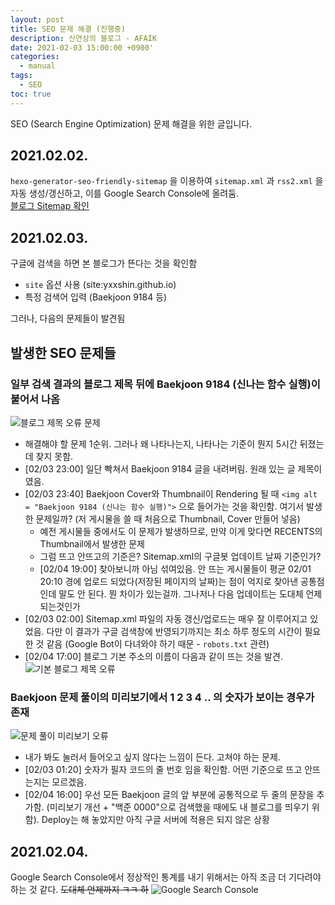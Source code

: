 ```yaml
---
layout: post
title: SEO 문제 해결 (진행중)
description: 신연상의 블로그 - AFAIK
date: 2021-02-03 15:00:00 +0900'
categories:
  - manual
tags:
  - SEO
toc: true
---
```


SEO (Search Engine Optimization) 문제 해결을 위한 글입니다.

<!-- more -->

## 2021.02.02.
`hexo-generator-seo-friendly-sitemap` 을 이용하여 `sitemap.xml` 과 `rss2.xml` 을 자동 생성/갱신하고, 이를 Google Search Console에 올려둠.  
[블로그 Sitemap 확인](http://yxxshin.github.io/sitemap.xml)

## 2021.02.03.
구글에 검색을 하면 본 블로그가 뜬다는 것을 확인함
- `site` 옵션 사용 (site:yxxshin.github.io)
- 특정 검색어 입력 (Baekjoon 9184 등)

그러나, 다음의 문제들이 발견됨

## 발생한 SEO 문제들
### **일부 검색 결과의 블로그 제목 뒤에 Baekjoon 9184 (신나는 함수 실행)이 붙어서 나옴**
![블로그 제목 오류 문제](https://imgur.com/TThXsOh.png)
- 해결해야 할 문제 1순위. 그러나 왜 나타나는지, 나타나는 기준이 뭔지 5시간 뒤졌는데 찾지 못함.
- [02/03 23:00] 일단 빡쳐서 Baekjoon 9184 글을 내려버림. 원래 있는 글 제목이였음. 
- [02/03 23:40] Baekjoon Cover와 Thumbnail이 Rendering 될 때 `<img alt = "Baekjoon 9184 (신나는 함수 실행)">` 으로 들어가는 것을 확인함. 여기서 발생한 문제일까? (저 게시물을 쓸 때 처음으로 Thumbnail, Cover 만들어 넣음)
  - 예전 게시물들 중에서도 이 문제가 발생하므로, 만약 이게 맞다면 RECENTS의 Thumbnail에서 발생한 문제
  - 그럼 뜨고 안뜨고의 기준은? Sitemap.xml의 구글봇 업데이트 날짜 기준인가?
  - [02/04 19:00] 찾아보니까 아님 섞여있음. 안 뜨는 게시물들이 평균 02/01 20:10 경에 업로드 되었다(저장된 페이지의 날짜)는 점이 억지로 찾아낸 공통점인데 말도 안 된다. 뭔 차이가 있는걸까. 그나저나 다음 업데이트는 도대체 언제 되는것인가
- [02/03 02:00] Sitemap.xml 파일의 자동 갱신/업로드는 매우 잘 이루어지고 있었음. 다만 이 결과가 구글 검색창에 반영되기까지는 최소 하루 정도의 시간이 필요한 것 같음 (Google Bot이 다녀와야 하기 때문 - `robots.txt` 관련)
- [02/04 17:00] 블로그 기본 주소의 이름이 다음과 같이 뜨는 것을 발견.
  ![기본 블로그 제목 오류](https://imgur.com/6NjF5Pi.png)

### **Baekjoon 문제 풀이의 미리보기에서 1 2 3 4 .. 의 숫자가 보이는 경우가 존재**
![문제 풀이 미리보기 오류](https://imgur.com/GWq45RH.png)
- 내가 봐도 눌러서 들어오고 싶지 않다는 느낌이 든다. 고쳐야 하는 문제.
- [02/03 01:20] 숫자가 필자 코드의 줄 번호 임을 확인함. 어떤 기준으로 뜨고 안뜨는지는 모르겠음.
- [02/04 16:00] 우선 모든 Baekjoon 글의 앞 부분에 공통적으로 두 줄의 문장을 추가함. (미리보기 개선 + "백준 0000"으로 검색했을 때에도 내 블로그를 띄우기 위함). Deploy는 해 놓았지만 아직 구글 서버에 적용은 되지 않은 상황

## 2021.02.04.  
Google Search Console에서 정상적인 통계를 내기 위해서는 아직 조금 더 기다려야 하는 것 같다. ~~도대체 언제까지 ㅋㅋ 하~~
![Google Search Console](https://imgur.com/nd91dDO.png)